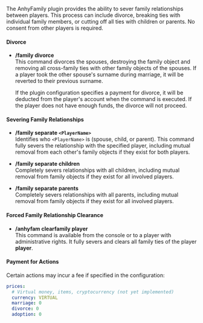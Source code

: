 The AnhyFamily plugin provides the ability to sever family relationships between players. This process can include divorce, breaking ties with individual family members, or cutting off all ties with children or parents. No consent from other players is required.

#### Divorce

- **/family divorce**  
  This command divorces the spouses, destroying the family object and removing all cross-family ties with other family objects of the spouses. If a player took the other spouse's surname during marriage, it will be reverted to their previous surname.

  If the plugin configuration specifies a payment for divorce, it will be deducted from the player's account when the command is executed. If the player does not have enough funds, the divorce will not proceed.

#### Severing Family Relationships

- **/family separate `<PlayerName>`**  
  Identifies who `<PlayerName>` is (spouse, child, or parent). This command fully severs the relationship with the specified player, including mutual removal from each other's family objects if they exist for both players.

- **/family separate children**  
  Completely severs relationships with all children, including mutual removal from family objects if they exist for all involved players.

- **/family separate parents**  
  Completely severs relationships with all parents, including mutual removal from family objects if they exist for all involved players.

#### Forced Family Relationship Clearance

- **/anhyfam clearfamily player**  
  This command is available from the console or to a player with administrative rights. It fully severs and clears all family ties of the player **player**.

#### Payment for Actions

Certain actions may incur a fee if specified in the configuration:

```yaml
prices:
  # Virtual money, items, cryptocurrency (not yet implemented)
  currency: VIRTUAL
  marriage: 0
  divorce: 0
  adoption: 0
```
